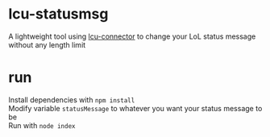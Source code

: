 # lcu-statusmsg
A lightweight tool using [lcu-connector](https://github.com/Pupix/lcu-connector) to change your LoL status message without any length limit

# run
Install dependencies with `npm install`<br>
Modify variable `statusMessage` to whatever you want your status message to be<br>
Run with `node index`